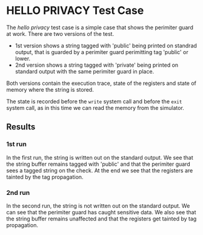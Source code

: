 # HELLO PRIVACY Test Case

The *hello privacy* test case is a simple case that shows the
perimiter guard at work. There are two versions of the test.

* 1st version shows a string tagged with 'public' being printed on
  standrad output, that is guarded by a perimiter guard perimitting
  tag 'public' or lower.
* 2nd version shows a string tagged with 'private' being printed on
  standard output with the same perimiter guard in place.

Both versions contain the execution trace, state of the registers and
state of memory where the string is stored.

The state is recorded before the `write` system call and before the
`exit` system call, as in this time we can read the memory from the
simulator.

## Results

### 1st run

In the first run, the string is written out on the standard output. We
see that the string buffer remains tagged with 'public' and that the
perimiter guard sees a tagged string on the check. At the end we see
that the registers are tainted by the tag propagation.

### 2nd run

In the second run, the string is not written out on the standard
output. We can see that the perimiter guard has caught sensitive data.
We also see that the string buffer remains unaffected and that the
registers get tainted by tag propagation.
